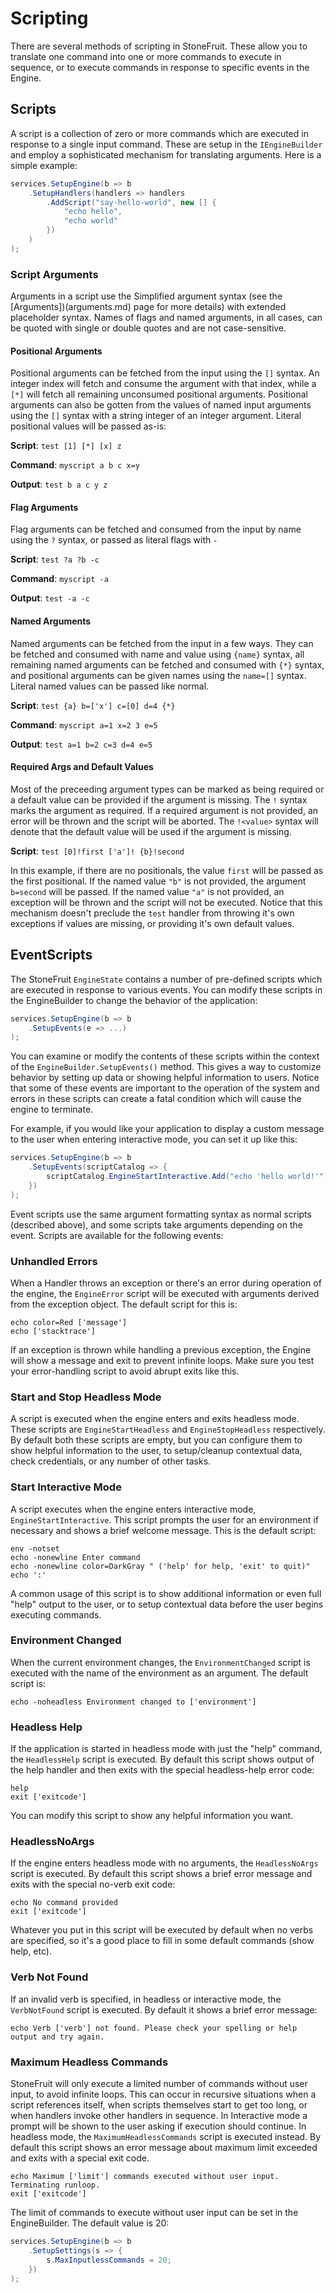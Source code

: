 # Scripting

There are several methods of scripting in StoneFruit. These allow you to translate one command into one or more commands to execute in sequence, or to execute commands in response to specific events in the Engine.

## Scripts

A script is a collection of zero or more commands which are executed in response to a single input command. These are setup in the `IEngineBuilder` and employ a sophisticated mechanism for translating arguments. Here is a simple example:

```csharp
services.SetupEngine(b => b
    .SetupHandlers(handlers => handlers
        .AddScript("say-hello-world", new [] { 
            "echo hello", 
            "echo world" 
        })
    )
);
```

### Script Arguments

Arguments in a script use the Simplified argument syntax (see the [Arguments])(arguments.md) page for more details) with extended placeholder syntax. Names of flags and named arguments, in all cases, can be quoted with single or double quotes and are not case-sensitive.

#### Positional Arguments

Positional arguments can be fetched from the input using the `[]` syntax. An integer index will fetch and consume the argument with that index, while a `[*]` will fetch all remaining unconsumed positional arguments. Positional arguments can also be gotten from the values of named input arguments using the `[]` syntax with a string integer of an integer argument. Literal positional values will be passed as-is:

**Script**: `test [1] [*] [x] z`

**Command**: `myscript a b c x=y`

**Output**: `test b a c y z`

#### Flag Arguments

Flag arguments can be fetched and consumed from the input by name using the `?` syntax, or passed as literal flags with `-`

**Script**: `test ?a ?b -c`

**Command**: `myscript -a`

**Output**: `test -a -c`

#### Named Arguments

Named arguments can be fetched from the input in a few ways. They can be fetched and consumed with name and value using `{name}` syntax, all remaining named arguments can be fetched and consumed with `{*}` syntax, and positional arguments can be given names using the  `name=[]` syntax. Literal named values can be passed like normal.

**Script**: `test {a} b=['x'] c=[0] d=4 {*}`

**Command**: `myscript a=1 x=2 3 e=5`

**Output**: `test a=1 b=2 c=3 d=4 e=5`

#### Required Args and Default Values

Most of the preceeding argument types can be marked as being required or a default value can be provided if the argument is missing. The `!` syntax marks the argument as required. If a required argument is not provided, an error will be thrown and the script will be aborted. The `!<value>` syntax will denote that the default value will be used if the argument is missing.

**Script**: `test [0]!first ['a']! {b}!second`

In this example, if there are no positionals, the value `first` will be passed as the first positional. If the named value `"b"` is not provided, the argument `b=second` will be passed. If the named value `"a"` is not provided, an exception will be thrown and the script will not be executed. Notice that this mechanism doesn't preclude the `test` handler from throwing it's own exceptions if values are missing, or providing it's own default values. 

## EventScripts

The StoneFruit `EngineState` contains a number of pre-defined scripts which are executed in response to various events. You can modify these scripts in the EngineBuilder to change the behavior of the application:

```csharp
services.SetupEngine(b => b
    .SetupEvents(e => ...)
);
```

You can examine or modify the contents of these scripts within the context of the `EngineBuilder.SetupEvents()` method. This gives a way to customize behavior by setting up data or showing helpful information to users. Notice that some of these events are important to the operation of the system and errors in these scripts can create a fatal condition which will cause the engine to terminate.

For example, if you would like your application to display a custom message to the user when entering interactive mode, you can set it up like this:

```csharp
services.SetupEngine(b => b
    .SetupEvents(scriptCatalog => {
        scriptCatalog.EngineStartInteractive.Add("echo 'hello world!'");
    })
);
```

Event scripts use the same argument formatting syntax as normal scripts (described above), and some scripts take arguments depending on the event. Scripts are available for the following events:

### Unhandled Errors

When a Handler throws an exception or there's an error during operation of the engine, the `EngineError` script will be executed with arguments derived from the exception object. The default script for this is:

```
echo color=Red ['message']
echo ['stacktrace']
```

If an exception is thrown while handling a previous exception, the Engine will show a message and exit to prevent infinite loops. Make sure you test your error-handling script to avoid abrupt exits like this.

### Start and Stop Headless Mode

A script is executed when the engine enters and exits headless mode. These scripts are `EngineStartHeadless` and `EngineStopHeadless` respectively. By default both these scripts are empty, but you can configure them to show helpful information to the user, to setup/cleanup contextual data, check credentials, or any number of other tasks.

### Start Interactive Mode

A script executes when the engine enters interactive mode, `EngineStartInteractive`. This script prompts the user for an environment if necessary and shows a brief welcome message. This is the default script:

```
env -notset
echo -nonewline Enter command
echo -nonewline color=DarkGray " ('help' for help, 'exit' to quit)"
echo ':'
```

A common usage of this script is to show additional information or even full "help" output to the user, or to setup contextual data before the user begins executing commands.

### Environment Changed

When the current environment changes, the `EnvironmentChanged` script is executed with the name of the environment as an argument. The default script is:

```
echo -noheadless Environment changed to ['environment']
```

### Headless Help

If the application is started in headless mode with just the "help" command, the `HeadlessHelp` script is executed. By default this script shows output of the help handler and then exits with the special headless-help error code:

```
help
exit ['exitcode']
```

You can modify this script to show any helpful information you want.

### HeadlessNoArgs

If the engine enters headless mode with no arguments, the `HeadlessNoArgs` script is executed. By default this script shows a brief error message and exits with the special no-verb exit code:

```
echo No command provided
exit ['exitcode']
```

Whatever you put in this script will be executed by default when no verbs are specified, so it's a good place to fill in some default commands (show help, etc). 

### Verb Not Found

If an invalid verb is specified, in headless or interactive mode, the `VerbNotFound` script is executed. By default it shows a brief error message:

```
echo Verb ['verb'] not found. Please check your spelling or help output and try again.
```

### Maximum Headless Commands

StoneFruit will only execute a limited number of commands without user input, to avoid infinite loops. This can occur in recursive situations when a script references itself, when scripts themselves start to get too long, or when handlers invoke other handlers in sequence. In Interactive mode a prompt will be shown to the user asking if execution should continue. In headless mode, the `MaximumHeadlessCommands` script is executed instead. By default this script shows an error message about maximum limit exceeded and exits with a special exit code.

```
echo Maximum ['limit'] commands executed without user input. Terminating runloop.
exit ['exitcode']
```

The limit of commands to execute without user input can be set in the EngineBuilder. The default value is 20:

```csharp
services.SetupEngine(b => b
    .SetupSettings(s => {
        s.MaxInputlessCommands = 20;
    })
);
```

